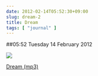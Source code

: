 ```yaml
---
date: 2012-02-14T05:52:30+09:00
slug: dream-2
title: Dream
tags: [ "journal" ]
---
```


##05:52 Tuesday 14 February 2012

![](http://audioboo.fm/boos/666575-dream.jpg)

  
[Dream (mp3)](http://audioboo.fm/boos/666575-dream.mp3?keyed=true&source=embed)

